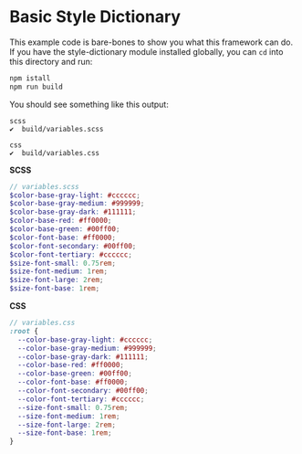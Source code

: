 # Basic Style Dictionary

This example code is bare-bones to show you what this framework can do. If you have the style-dictionary module installed
globally, you can `cd` into this directory and run:

```bash
npm istall
npm run build
```

You should see something like this output:

```
scss
✔︎  build/variables.scss

css
✔︎  build/variables.css

```

**SCSS**

```scss
// variables.scss
$color-base-gray-light: #cccccc;
$color-base-gray-medium: #999999;
$color-base-gray-dark: #111111;
$color-base-red: #ff0000;
$color-base-green: #00ff00;
$color-font-base: #ff0000;
$color-font-secondary: #00ff00;
$color-font-tertiary: #cccccc;
$size-font-small: 0.75rem;
$size-font-medium: 1rem;
$size-font-large: 2rem;
$size-font-base: 1rem;
```

**CSS**

```scss
// variables.css
:root {
  --color-base-gray-light: #cccccc;
  --color-base-gray-medium: #999999;
  --color-base-gray-dark: #111111;
  --color-base-red: #ff0000;
  --color-base-green: #00ff00;
  --color-font-base: #ff0000;
  --color-font-secondary: #00ff00;
  --color-font-tertiary: #cccccc;
  --size-font-small: 0.75rem;
  --size-font-medium: 1rem;
  --size-font-large: 2rem;
  --size-font-base: 1rem;
} 
```
